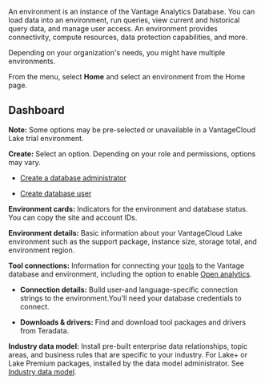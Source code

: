 An environment is an instance of the Vantage Analytics Database. You can load data into an environment, run queries, view current and historical query data, and manage user access. An environment provides connectivity, compute resources, data protection capabilities, and more.

Depending on your organization's needs, you might have multiple environments.

From the menu, select **Home** and select an environment from the Home page.

## Dashboard


**Note:** Some options may be pre-selected or unavailable in a VantageCloud Lake trial environment.

**Create:** Select an option. Depending on your role and permissions, options may vary.

-   [Create a database administrator](rhw1723830545389.md)


-   [Create database user](wxe1659392685092.md)


**Environment cards:** Indicators for the environment and database status. You can copy the site and account IDs.

**Environment details:** Basic information about your VantageCloud Lake environment such as the support package, instance size, storage total, and environment region.

**Tool connections:** Information for connecting your [tools](pmg1709157026832.md) to the Vantage database and environment, including the option to enable [Open analytics](qvt1726089301895.md).

-   **Connection details:** Build user-and language-specific connection strings to the environment.You'll need your database credentials to connect.


-   **Downloads & drivers:** Find and download tool packages and drivers from Teradata.


**Industry data model:** Install pre-built enterprise data relationships, topic areas, and business rules that are specific to your industry. For Lake+ or Lake Premium packages, installed by the data model administrator. See [Industry data model](xum1736387837711.md).

